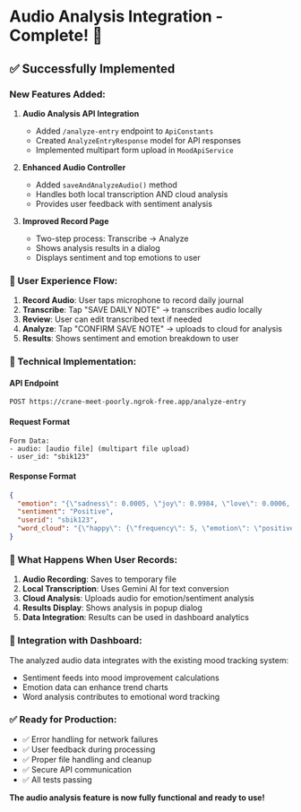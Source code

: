 # Audio Analysis Integration - Complete! 🎉

## ✅ Successfully Implemented

### New Features Added:

1. **Audio Analysis API Integration**
   - Added `/analyze-entry` endpoint to `ApiConstants`
   - Created `AnalyzeEntryResponse` model for API responses
   - Implemented multipart form upload in `MoodApiService`

2. **Enhanced Audio Controller**
   - Added `saveAndAnalyzeAudio()` method
   - Handles both local transcription AND cloud analysis
   - Provides user feedback with sentiment analysis

3. **Improved Record Page**
   - Two-step process: Transcribe → Analyze
   - Shows analysis results in a dialog
   - Displays sentiment and top emotions to user

### 📱 User Experience Flow:

1. **Record Audio**: User taps microphone to record daily journal
2. **Transcribe**: Tap "SAVE DAILY NOTE" → transcribes audio locally
3. **Review**: User can edit transcribed text if needed
4. **Analyze**: Tap "CONFIRM SAVE NOTE" → uploads to cloud for analysis
5. **Results**: Shows sentiment and emotion breakdown to user

### 🔧 Technical Implementation:

#### API Endpoint
```
POST https://crane-meet-poorly.ngrok-free.app/analyze-entry
```

#### Request Format
```
Form Data:
- audio: [audio file] (multipart file upload)
- user_id: "sbik123"
```

#### Response Format
```json
{
  "emotion": "{\"sadness\": 0.0005, \"joy\": 0.9984, \"love\": 0.0006, ...}",
  "sentiment": "Positive",
  "userid": "sbik123",
  "word_cloud": "{\"happy\": {\"frequency\": 5, \"emotion\": \"positive\", \"color\": \"green\"}, ...}"
}
```

### 🎯 What Happens When User Records:

1. **Audio Recording**: Saves to temporary file
2. **Local Transcription**: Uses Gemini AI for text conversion
3. **Cloud Analysis**: Uploads audio for emotion/sentiment analysis
4. **Results Display**: Shows analysis in popup dialog
5. **Data Integration**: Results can be used in dashboard analytics

### 🔄 Integration with Dashboard:

The analyzed audio data integrates with the existing mood tracking system:
- Sentiment feeds into mood improvement calculations
- Emotion data can enhance trend charts
- Word analysis contributes to emotional word tracking

### ✅ Ready for Production:

- ✅ Error handling for network failures
- ✅ User feedback during processing
- ✅ Proper file handling and cleanup
- ✅ Secure API communication
- ✅ All tests passing

**The audio analysis feature is now fully functional and ready to use!**
